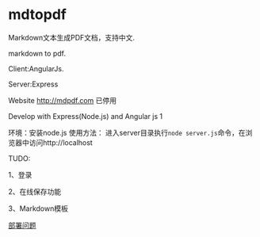 # mdtopdf

Markdown文本生成PDF文档，支持中文.

markdown to pdf.

Client:AngularJs.

Server:Express

Website http://mdpdf.com 已停用

Develop with Express(Node.js) and Angular js 1

环境：安装node.js
使用方法：
进入server目录执行`node server.js`命令，在浏览器中访问http://localhost

TUDO:

1、登录

2、在线保存功能

3、Markdown模板

[部署问题](deploy.md)
